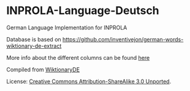 # INPROLA-Language-Deutsch
German Language Implementation for INPROLA

Database is based on https://github.com/inventivejon/german-words-wiktionary-de-extract

More info about the different columns can be found [here](https://de.wiktionary.org/wiki/Hilfe:Flexionstabellen)

Compiled from [WiktionaryDE](https://de.wiktionary.org)

License: [Creative Commons Attribution-ShareAlike 3.0 Unported](https://creativecommons.org/licenses/by-sa/3.0/deed.en).
